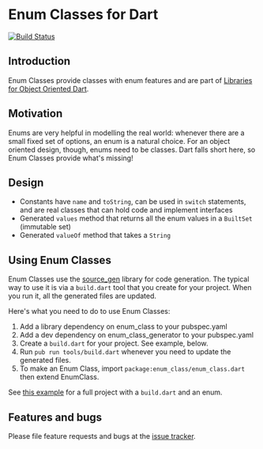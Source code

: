 # Enum Classes for Dart
[![Build Status](https://travis-ci.org/google/enum_class.dart.svg?branch=master)](https://travis-ci.org/google/enum_class.dart)
## Introduction

Enum Classes provide classes with enum features and are part of
[Libraries for Object Oriented Dart](https://github.com/google/built_value.dart/blob/master/libraries_for_object_oriented_dart.md#libraries-for-object-oriented-dart).

## Motivation

Enums are very helpful in modelling the real world: whenever there are a
small fixed set of options, an enum is a natural choice. For an object
oriented design, though, enums need to be classes. Dart falls short here,
so Enum Classes provide what's missing!

## Design

* Constants have `name` and `toString`, can be used in `switch` statements,
  and are real classes that can hold code and implement interfaces
* Generated `values` method that returns all the enum values in a `BuiltSet` (immutable set)
* Generated `valueOf` method that takes a `String`

## Using Enum Classes

Enum Classes use the [source_gen](https://github.com/dart-lang/source_gen)
library for code generation. The typical way to use it is via a `build.dart`
tool that you create for your project. When you run it, all the generated files
are updated.

Here's what you need to do to use Enum Classes:

1. Add a library dependency on enum_class to your pubspec.yaml
2. Add a dev dependency on enum_class_generator to your pubspec.yaml
3. Create a `build.dart` for your project. See example, below.
4. Run `pub run tools/build.dart` whenever you need to update the generated files.
4. To make an Enum Class, import `package:enum_class/enum_class.dart` then
   extend EnumClass.

See
[this example](https://github.com/google/enum_class.dart/tree/master/example)
for a full project with a `build.dart` and an enum.

## Features and bugs

Please file feature requests and bugs at the [issue tracker][tracker].

[tracker]: https://github.com/google/enum_class.dart/issues
